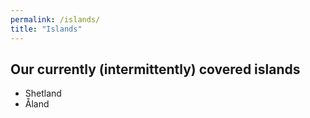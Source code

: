 ```yaml
---
permalink: /islands/
title: "Islands"
---
```


## Our currently (intermittently) covered islands
- Shetland
- Åland
